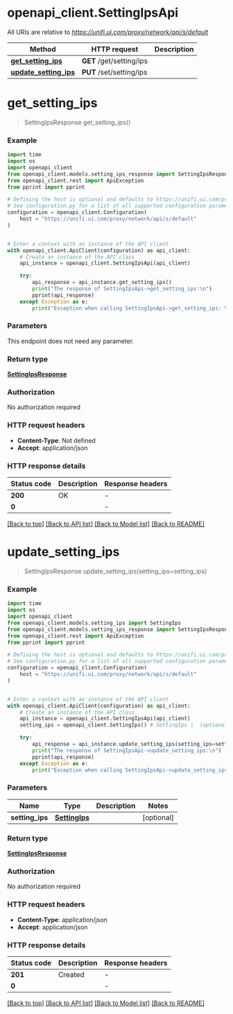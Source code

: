 # openapi_client.SettingIpsApi

All URIs are relative to *https://unifi.ui.com/proxy/network/api/s/default*

Method | HTTP request | Description
------------- | ------------- | -------------
[**get_setting_ips**](SettingIpsApi.md#get_setting_ips) | **GET** /get/setting/ips | 
[**update_setting_ips**](SettingIpsApi.md#update_setting_ips) | **PUT** /set/setting/ips | 


# **get_setting_ips**
> SettingIpsResponse get_setting_ips()



### Example


```python
import time
import os
import openapi_client
from openapi_client.models.setting_ips_response import SettingIpsResponse
from openapi_client.rest import ApiException
from pprint import pprint

# Defining the host is optional and defaults to https://unifi.ui.com/proxy/network/api/s/default
# See configuration.py for a list of all supported configuration parameters.
configuration = openapi_client.Configuration(
    host = "https://unifi.ui.com/proxy/network/api/s/default"
)


# Enter a context with an instance of the API client
with openapi_client.ApiClient(configuration) as api_client:
    # Create an instance of the API class
    api_instance = openapi_client.SettingIpsApi(api_client)

    try:
        api_response = api_instance.get_setting_ips()
        print("The response of SettingIpsApi->get_setting_ips:\n")
        pprint(api_response)
    except Exception as e:
        print("Exception when calling SettingIpsApi->get_setting_ips: %s\n" % e)
```



### Parameters

This endpoint does not need any parameter.

### Return type

[**SettingIpsResponse**](SettingIpsResponse.md)

### Authorization

No authorization required

### HTTP request headers

 - **Content-Type**: Not defined
 - **Accept**: application/json

### HTTP response details

| Status code | Description | Response headers |
|-------------|-------------|------------------|
**200** | OK |  -  |
**0** |  |  -  |

[[Back to top]](#) [[Back to API list]](../README.md#documentation-for-api-endpoints) [[Back to Model list]](../README.md#documentation-for-models) [[Back to README]](../README.md)

# **update_setting_ips**
> SettingIpsResponse update_setting_ips(setting_ips=setting_ips)



### Example


```python
import time
import os
import openapi_client
from openapi_client.models.setting_ips import SettingIps
from openapi_client.models.setting_ips_response import SettingIpsResponse
from openapi_client.rest import ApiException
from pprint import pprint

# Defining the host is optional and defaults to https://unifi.ui.com/proxy/network/api/s/default
# See configuration.py for a list of all supported configuration parameters.
configuration = openapi_client.Configuration(
    host = "https://unifi.ui.com/proxy/network/api/s/default"
)


# Enter a context with an instance of the API client
with openapi_client.ApiClient(configuration) as api_client:
    # Create an instance of the API class
    api_instance = openapi_client.SettingIpsApi(api_client)
    setting_ips = openapi_client.SettingIps() # SettingIps |  (optional)

    try:
        api_response = api_instance.update_setting_ips(setting_ips=setting_ips)
        print("The response of SettingIpsApi->update_setting_ips:\n")
        pprint(api_response)
    except Exception as e:
        print("Exception when calling SettingIpsApi->update_setting_ips: %s\n" % e)
```



### Parameters


Name | Type | Description  | Notes
------------- | ------------- | ------------- | -------------
 **setting_ips** | [**SettingIps**](SettingIps.md)|  | [optional] 

### Return type

[**SettingIpsResponse**](SettingIpsResponse.md)

### Authorization

No authorization required

### HTTP request headers

 - **Content-Type**: application/json
 - **Accept**: application/json

### HTTP response details

| Status code | Description | Response headers |
|-------------|-------------|------------------|
**201** | Created |  -  |
**0** |  |  -  |

[[Back to top]](#) [[Back to API list]](../README.md#documentation-for-api-endpoints) [[Back to Model list]](../README.md#documentation-for-models) [[Back to README]](../README.md)


